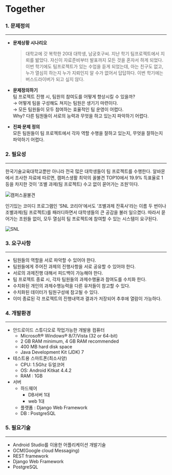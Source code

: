 # Together  
  
### 1. 문제정의
---
* **문제상황 시나리오**
    >대학교에 갓 복학한 20대 대학생, 남궁호구씨. 지난 학기 팀프로젝트에서 지뢰를 밞았다. 자신이 자료준비부터 발표까지 모든 것을 혼자서 하게 되었다. 이번 학기에도 팀프로젝트가 있는 수업을 듣게 되었는데, 아는 친구도 없고, 누가 열심히 하는지 누가 지뢰인지 알 수가 없어서 답답하다. 이번 학기에는 버스드라이버가 되고 싶지 않다.

* **문제정의하기**  
팀 프로젝트 진행 시, 팀원의 참여도를 어떻게 향상시킬 수 있을까?  
→ 어떻게 팀을 구성해도 쳐지는 팀원은 생기기 마련이다.  
→ 모든 팀원들이 모두 참여하는 효율적인 팀 운영이 어렵다.  
Why? 다른 팀원들이 서로의 능력과 무엇을 하고 있는지 파악하기 어렵다.

* **진짜 문제 정의**  
모든 팀원들이 팀 프로젝트에서 각자 역할 수행을 잘하고 있는지, 무엇을 잘하는지 파악하기 어렵다.

### 2. 필요성
---
한국기술교육대학교뿐만 아니라 전국 많은 대학생들이 팀 프로젝트를 수행한다. 알바몬에서 조사한 자료에 따르면, 캠퍼스생활 최악의 꼴불견 TOP10에서 19.9% 득표율로 1등을 차지한 것이 ‘조별 과제(팀 프로젝트) 수고 없이 묻어가는 조원’이다.  

![캠퍼스꼴불견](http://cfile8.uf.tistory.com/image/184AA94C50BAB5F22C6B0C)

인기있는 코미디 프로그램인 ‘SNL 코리아’에서도 ‘조별과제 잔혹사’라는 이름 두 번이나 조별과제(팀 프로젝트)를 패러디하면서 대학생들의 큰 공감을 불러 일으켰다. 따라서 묻어가는 조원들 없이, 모두 열심히 팀 프로젝트에 참여할 수 있는 시스템이 요구된다. 

![SNL](http://www.womennews.co.kr/data/news/1241/201306021716202UI.jpg)

### 3. 요구사항
---
- 팀원들의 역할을 서로 파악할 수 있어야 한다.
- 팀원들에게 주어진 과제의 진행사항을 서로 공유할 수 있어야 한다.
- 서로의 과제진행 대해서 피드백이 가능해야 한다.
- 팀 프로젝트 종료 시, 각자 팀원들의 과제수행율과 참여도를 수치화 한다.
- 수치화된 개인의 과제수행능력을 다른 유저들이 참고할 수 있다.
- 수치화된 데이터가 팀원구성에 참고될 수 있다.
- 이미 종료된 각 프로젝트의 진행내역과 결과가 저장되어 추후에 열람이 가능하다.

### 4. 개발환경
---
* 안드로이드 스튜디오로 작업가능한 개발용 컴퓨터
    * Microsoft® Windows® 8/7/Vista (32 or 64-bit)  
    * 2 GB RAM minimum, 4 GB RAM recommended  
    * 400 MB hard disk space  
    * Java Development Kit (JDK) 7
* 테스트용 스마트폰(최소사양)
    * CPU: 1.5Ghz 듀얼코어
    * OS: Android Kitkat 4.4.2
    * RAM : 1GB
* 서버
    * 하드웨어
        * DB서버 1대
        * web 1대
    * 플랫폼 : Django Web Framework
    * DB : PostgreSQL

### 5. 필요기술
---
- Android Studio를 이용한 어플리케이션 개발기술
- GCM(Google cloud Messaging)
- REST framework
- Django Web Framework
- PostgreSQL
